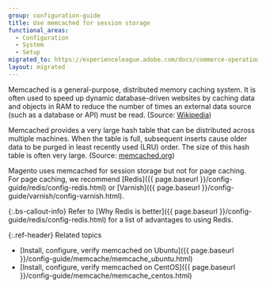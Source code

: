 ```yaml
---
group: configuration-guide
title: Use memcached for session storage
functional_areas:
  - Configuration
  - System
  - Setup
migrated_to: https://experienceleague.adobe.com/docs/commerce-operations/configuration-guide/storage/session-storage/memcached.html
layout: migrated
---
```


Memcached is a general-purpose, distributed memory caching system. It is often used to speed up dynamic database-driven websites by caching data and objects in RAM to reduce the number of times an external data source (such as a database or API) must be read. (Source: [Wikipedia](https://en.wikipedia.org/wiki/Memcached))

Memcached provides a very large hash table that can be distributed across multiple machines. When the table is full, subsequent inserts cause older data to be purged in least recently used (LRU) order. The size of this hash table is often very large. (Source: [memcached.org](http://memcached.org/))

Magento uses memcached for session storage but not for page caching. For page caching, we recommend [Redis]({{ page.baseurl }}/config-guide/redis/config-redis.html) or [Varnish]({{ page.baseurl }}/config-guide/varnish/config-varnish.html).

{:.bs-callout-info}
Refer to [Why Redis is better]({{ page.baseurl }}/config-guide/redis/config-redis.html) for a list of advantages to using Redis.

{:.ref-header}
Related topics

*  [Install, configure, verify memcached on Ubuntu]({{ page.baseurl }}/config-guide/memcache/memcache_ubuntu.html)
*  [Install, configure, verify memcached on CentOS]({{ page.baseurl }}/config-guide/memcache/memcache_centos.html)
